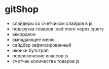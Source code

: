 # gitShop

+ слайдеры со счетчиком слайдов в js
+ подгрузка товаров load more через jquery
+ аккордеон
+ выпадающее меню
+ сайдбар зафиксированный
+ иконки бутстрап
+ переключение классов js
+ счетчик количества товаров js